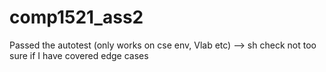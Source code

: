 # comp1521_ass2

Passed the autotest (only works on cse env, Vlab etc)
  --> sh check 
not too sure if I have covered edge cases
